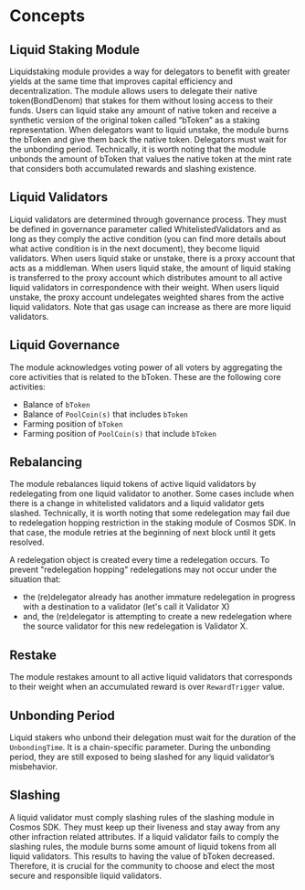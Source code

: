 <!-- order: 1 -->

# Concepts

## Liquid Staking Module

Liquidstaking module provides a way for delegators to benefit with greater yields at the same time that improves capital efficiency and decentralization. The module allows users to delegate their native token(BondDenom) that stakes for them without losing access to their funds. Users can liquid stake any amount of native token and receive a synthetic version of the original token called “bToken” as a staking representation. When delegators want to liquid unstake, the module burns the bToken and give them back the native token. Delegators must wait for the unbonding period. Technically, it is worth noting that the module unbonds the amount of bToken that values the native token at the mint rate that considers both accumulated rewards and slashing existence.

## Liquid Validators

Liquid validators are determined through governance process. They must be defined in governance parameter called WhitelistedValidators and as long as they comply the active condition (you can find more details about what active condition is in the next document), they become liquid validators. When users liquid stake or unstake, there is a proxy account that acts as a middleman. When users liquid stake, the amount of liquid staking is transferred to the proxy account which distributes amount to all active liquid validators in correspondence with their weight. When users liquid unstake, the proxy account undelegates weighted shares from the active liquid validators. Note that gas usage can increase as there are more liquid validators. 

## Liquid Governance

The module acknowledges voting power of all voters by aggregating the core activities that is related to the bToken. These are the following core activities:

- Balance of `bToken`
- Balance of `PoolCoin(s)` that includes `bToken`
- Farming position of `bToken`
- Farming position of `PoolCoin(s)` that include `bToken`

## Rebalancing

The module rebalances liquid tokens of active liquid validators by redelegating from one liquid validator to another. Some cases include when there is a change in whitelisted validators and a liquid validator gets slashed. Technically, it is worth noting that some redelegation may fail due to redelegation hopping restriction in the staking module of Cosmos SDK. In that case, the module retries at the beginning of next block until it gets resolved.

A redelegation object is created every time a redelegation occurs. To prevent "redelegation hopping" redelegations may not occur under the situation that:

- the (re)delegator already has another immature redelegation in progress with a destination to a validator (let's call it Validator X)
- and, the (re)delegator is attempting to create a new redelegation where the source validator for this new redelegation is Validator X.

## Restake

The module restakes amount to all active liquid validators that corresponds to their weight when an accumulated reward is over `RewardTrigger` value. 

## Unbonding Period

Liquid stakers who unbond their delegation must wait for the duration of the `UnbondingTime`. It is a chain-specific parameter. During the unbonding period, they are still exposed to being slashed for any liquid validator’s misbehavior.

## Slashing

A liquid validator must comply slashing rules of the slashing module in Cosmos SDK. They must keep up their liveness and stay away from any other infraction related attributes. If a liquid validator fails to comply the slashing rules, the module burns some amount of liquid tokens from all liquid validators. This results to having the value of bToken decreased. Therefore, it is crucial for the community to choose and elect the most secure and responsible liquid validators.
